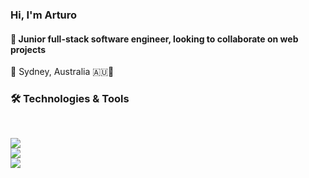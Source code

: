 ### Hi, I'm Arturo


#### 🌱 Junior full-stack software engineer, looking to collaborate on web projects


📍 Sydney, Australia 🇦🇺🦘


### 🛠 Technologies & Tools

<br>

![](https://img.shields.io/badge/Code-JavaScript-informational?style=flat&logo=Javascript&logoColor=white&color=2bbc8a)
<br>
![](https://img.shields.io/badge/Code-HTML5-informational?style=flat&logo=HTML5&logoColor=white&color=2bbc8a)
<br>
![](https://img.shields.io/badge/Code-CSS3-informational?style=flat&logo=CSS3&logoColor=white&color=2bbc8a)
